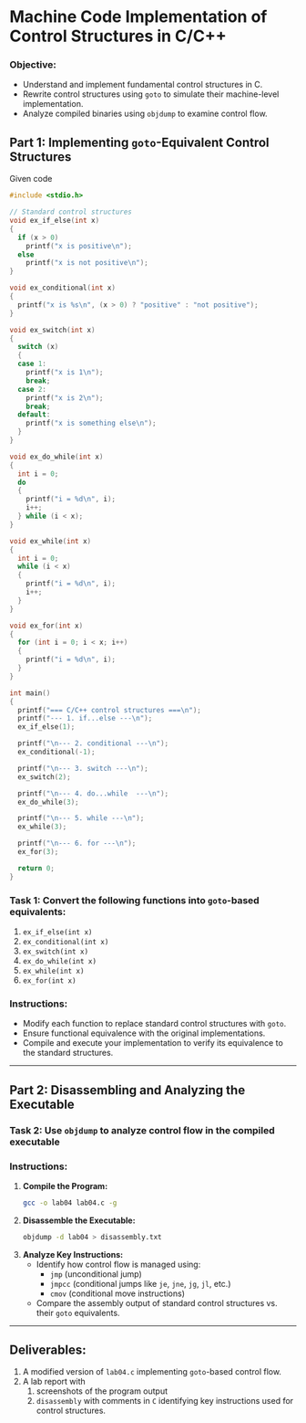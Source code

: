 # **Machine Code Implementation of Control Structures in C/C++**
### **Objective:**
- Understand and implement fundamental control structures in C.
- Rewrite control structures using `goto` to simulate their machine-level implementation.
- Analyze compiled binaries using `objdump` to examine control flow.

## **Part 1: Implementing `goto`-Equivalent Control Structures**

Given code

```c
#include <stdio.h>

// Standard control structures
void ex_if_else(int x)
{
  if (x > 0)
    printf("x is positive\n");
  else
    printf("x is not positive\n");
}

void ex_conditional(int x)
{
  printf("x is %s\n", (x > 0) ? "positive" : "not positive");
}

void ex_switch(int x)
{
  switch (x)
  {
  case 1:
    printf("x is 1\n");
    break;
  case 2:
    printf("x is 2\n");
    break;
  default:
    printf("x is something else\n");
  }
}

void ex_do_while(int x)
{
  int i = 0;
  do
  {
    printf("i = %d\n", i);
    i++;
  } while (i < x);
}

void ex_while(int x)
{
  int i = 0;
  while (i < x)
  {
    printf("i = %d\n", i);
    i++;
  }
}

void ex_for(int x)
{
  for (int i = 0; i < x; i++)
  {
    printf("i = %d\n", i);
  }
}

int main()
{
  printf("=== C/C++ control structures ===\n");
  printf("--- 1. if...else ---\n");
  ex_if_else(1);

  printf("\n--- 2. conditional ---\n");
  ex_conditional(-1);

  printf("\n--- 3. switch ---\n");
  ex_switch(2);

  printf("\n--- 4. do...while  ---\n");
  ex_do_while(3);

  printf("\n--- 5. while ---\n");
  ex_while(3);

  printf("\n--- 6. for ---\n");
  ex_for(3);

  return 0;
}

```

### **Task 1: Convert the following functions into `goto`-based equivalents:**
1. `ex_if_else(int x)`
2. `ex_conditional(int x)`
3. `ex_switch(int x)`
4. `ex_do_while(int x)`
5. `ex_while(int x)`
6. `ex_for(int x)`

### **Instructions:**
- Modify each function to replace standard control structures with `goto`.
- Ensure functional equivalence with the original implementations.
- Compile and execute your implementation to verify its equivalence to the standard structures.

---

## **Part 2: Disassembling and Analyzing the Executable**
### **Task 2: Use `objdump` to analyze control flow in the compiled executable**
### **Instructions:**
1. **Compile the Program:**
   ```sh
   gcc -o lab04 lab04.c -g
   ```
2. **Disassemble the Executable:**
   ```sh
   objdump -d lab04 > disassembly.txt
   ```
3. **Analyze Key Instructions:**
   - Identify how control flow is managed using:
     - `jmp` (unconditional jump)
     - `jmpcc` (conditional jumps like `je`, `jne`, `jg`, `jl`, etc.)
     - `cmov` (conditional move instructions)
   - Compare the assembly output of standard control structures vs. their `goto` equivalents.

---

## **Deliverables:**
1. A modified version of `lab04.c` implementing `goto`-based control flow.
2. A lab report with 
   1. screenshots of the program output 
   2. `disassembly` with comments in `C` identifying key instructions used for control structures.